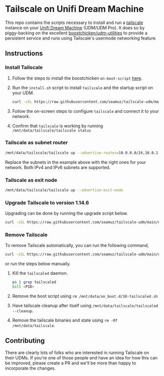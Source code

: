 # Tailscale on Unifi Dream Machine
This repo contains the scripts necessary to install and run a [tailscale](https://tailscale.com)
instance on your [Unifi Dream Machine](https://unifi-network.ui.com/dreammachine) (UDM/UDM Pro).
It does so by piggy-backing on the excellent [boostchicken/udm-utilities](https://github.com/boostchicken/udm-utilities)
to provide a persistent service and runs using Tailscale's usermode networking feature.

## Instructions
### Install Tailscale
1. Follow the steps to install the boostchicken `on-boot-script` [here](https://github.com/boostchicken/udm-utilities/tree/master/on-boot-script).
2. Run the `install.sh` script to install `tailscale` and the startup script on your UDM.
   
   ```sh
   curl -sSL https://raw.githubusercontent.com/seamuz/tailscale-udm/main/install.sh | sh
   ```
3. Follow the on-screen steps to configure `tailscale` and connect it to your network.
4. Confirm that `tailscale` is working by running `/mnt/data/tailscale/tailscale status`

### Tailscale as subnet router

```sh
/mnt/data/tailscale/tailscale up --advertise-routes=10.0.0.0/24,10.0.1.0/24
```
Replace the subnets in the example above with the right ones for your network. Both IPv4 and IPv6 subnets are supported.

### Tailscale as exit node

```sh
/mnt/data/tailscale/tailscale up --advertise-exit-node
```

### Upgrade Tailscale to version 1.14.6
Upgrading can be done by running the upgrade script below.

```sh
curl -sSL https://raw.githubusercontent.com/seamuz/tailscale-udm/main/upgrade.sh | sh
```

### Remove Tailscale
To remove Tailscale automatically, you can run the following command, 
   
```sh
curl -sSL https://raw.githubusercontent.com/seamuz/tailscale-udm/main/uninstall.sh | sh
```

or run the steps below manually.

1. Kill the `tailscaled` daemon.
   
   ```sh
   ps | grep tailscaled
   kill <PID>
   ```
2. Remove the boot script using `rm /mnt/data/on_boot.d/10-tailscaled.sh`
3. Have tailscale cleanup after itself using `/mnt/data/tailscale/tailscaled --cleanup`.
4. Remove the tailscale binaries and state using `rm -Rf /mnt/data/tailscale`.

## Contributing
There are clearly lots of folks who are interested in running Tailscale on their UDMs. If
you're one of those people and have an idea for how this can be improved, please create a
PR and we'll be more than happy to incorporate the changes.
